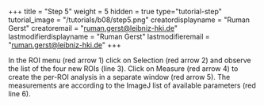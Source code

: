 +++
title = "Step 5"
weight = 5
hidden = true
type="tutorial-step"
tutorial_image = "/tutorials/b08/step5.png"
creatordisplayname = "Ruman Gerst"
creatoremail = "ruman.gerst@leibniz-hki.de"
lastmodifierdisplayname = "Ruman Gerst"
lastmodifieremail = "ruman.gerst@leibniz-hki.de"
+++

In the ROI menu (red arrow 1) click on Selection (red arrow 2) and observe the list of the four new ROIs (line 3). Click on Measure (red arrow 4) to create the per-ROI analysis in a separate window (red arrow 5). The measurements are according to the ImageJ list of available parameters (red line 6). 